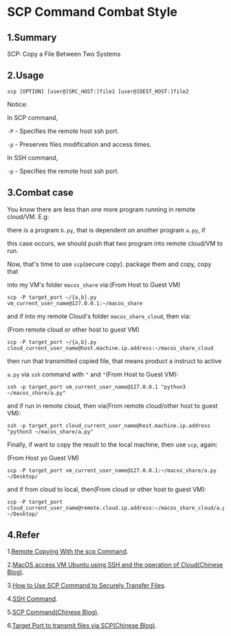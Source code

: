 # SCP Command Combat Style

## 1.Summary

SCP: Copy a File Between Two Systems

## 2.Usage

`scp [OPTION] [user@]SRC_HOST:]file1 [user@]DEST_HOST:]file2`

Notice:

In SCP command,

`-P` - Specifies the remote host ssh port.

`-p` - Preserves files modification and access times.

In SSH command,

`-p` - Specifies the remote host ssh port.

## 3.Combat case

You know there are less than one more program running in remote cloud/VM. E.g:

there is a program `b.py`, that is dependent on another program `a.py`, if

this case occurs, we should push that two program into remote cloud/VM to run.

Now, that's time to use `scp`(secure copy). package them and copy, copy that

into my VM's folder `macos_share` via:(From Host to Guest VM)

    scp -P target_port ~/{a,b}.py vm_current_user_name@127.0.0.1:~/macos_share

and if into my remote Cloud's folder `macos_share_cloud`, then via:

(From remote cloud or other host to guest VM)

    scp -P target_port ~/{a,b}.py cloud_current_user_name@host.machine.ip.address:~/macos_share_cloud

then run that transmitted copied file, that means product a instruct to active

`a.py` via `ssh` command with `"` and `"`(From Host to Guest VM):

    ssh -p target_port vm_current_user_name@127.0.0.1 "python3 ~/macos_share/a.py"

and if run in remote cloud, then via(From remote cloud/other host to guest VM):

    ssh -p target_port cloud_current_user_name@host.machine.ip.address "python3 ~/macos_share/a.py" 

Finally, if want to copy the result to the local machine, then use `scp`, again:

(From Host yo Guest VM)

    scp -P target_port vm_current_user_name@127.0.0.1:~/macos_share/a.py ~/Desktop/ 

and if from cloud to local, then(From cloud or other host to guest VM):

    scp -P target_port cloud_current_user_name@remote.cloud.ip.address:~/macos_share_cloud/a.py ~/Desktop/ 

## 4.Refer

1.[Remote Copying With the scp Command](https://docs.oracle.com/cd/E26502_01/html/E29001/remotehowtoaccess-55154.html).

2.[MacOS access VM Ubuntu using SSH and the operation of Cloud(Chinese Blog)](https://www.cnblogs.com/bjwu/p/9853498.html).

3.[How to Use SCP Command to Securely Transfer Files](https://linuxize.com/post/how-to-use-scp-command-to-securely-transfer-files/).

4.[SSH Command](https://linuxize.com/post/ssh-command-in-linux/).

5.[SCP Command(Chinese Blog)](https://wangdoc.com/ssh/scp.html).

6.[Target Port to transmit files via SCP(Chinese Blog)](https://blog.csdn.net/qq_29307291/article/details/72819802).
